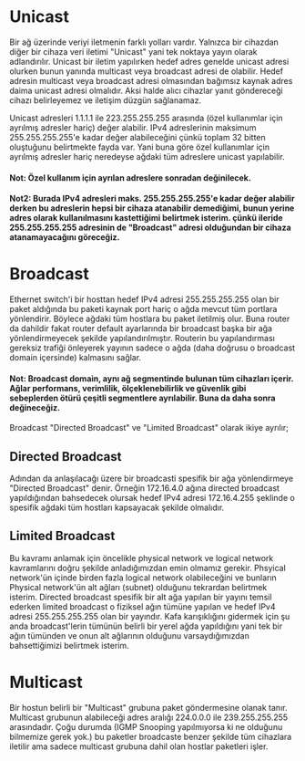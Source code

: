 # Unicast

Bir ağ üzerinde veriyi iletmenin farklı yolları vardır. Yalnızca bir cihazdan diğer bir cihaza veri iletimi "Unicast" yani tek noktaya yayın olarak adlandırılır. Unicast bir iletim yapılırken hedef adres genelde unicast adresi olurken bunun yanında multicast veya broadcast adresi de olabilir. Hedef adresin multicast veya broadcast adresi olmasından bağımsız kaynak adres daima unicast adresi olmalıdır. Aksi halde alıcı cihazlar yanıt göndereceği cihazı belirleyemez ve iletişim düzgün sağlanamaz.

Unicast adresleri 1.1.1.1 ile 223.255.255.255 arasında (özel kullanımlar için ayrılmış adresler hariç) değer alabilir. IPv4 adreslerinin maksimum 255.255.255.255'e kadar değer alabileceğini çünkü toplam 32 bitten oluştuğunu belirtmekte fayda var. Yani buna göre özel kullanımlar için ayrılmış adresler hariç neredeyse ağdaki tüm adreslere unicast yapılabilir.

#### Not: Özel kullanım için ayrılan adreslere sonradan değinilecek.

#### Not2: Burada IPv4 adresleri maks. 255.255.255.255'e kadar değer alabilir derken bu adreslerin hepsi bir cihaza atanabilir demediğimi, bunun yerine adres olarak kullanılmasını kastettiğimi belirtmek isterim. çünkü ileride 255.255.255.255 adresinin de "Broadcast" adresi olduğundan bir cihaza atanamayacağını göreceğiz.


# Broadcast

Ethernet switch'i bir hosttan hedef IPv4 adresi 255.255.255.255 olan bir paket aldığında bu paketi kaynak port hariç o ağda mevcut tüm portlara yönlendirir. Böylece ağdaki tüm hostlara bu paket iletilmiş olur. Buna router da dahildir fakat router default ayarlarında bir broadcast başka bir ağa yönlendirmeyecek şekilde yapılandırılmıştır. Routerin bu yapılandırması gereksiz trafiği önleyerek yayının sadece o ağda (daha doğrusu o broadcast domain içersinde) kalmasını sağlar.

#### Not: Broadcast domain, aynı ağ segmentinde bulunan tüm cihazları içerir. Ağlar performans, verimlilik, ölçeklenebilirlik ve güvenlik gibi sebeplerden ötürü çeşitli segmentlere ayrılabilir. Buna da daha sonra değineceğiz.

Broadcast "Directed Broadcast" ve "Limited Broadcast" olarak ikiye ayrılır;

## Directed Broadcast

Adından da anlaşılacağı üzere bir broadcasti spesifik bir ağa yönlendirmeye "Directed Broadcast" denir. Örneğin 172.16.4.0 ağına directed broadcast yapıldığından bahsedecek olursak hedef IPv4 adresi 172.16.4.255 şeklinde o spesifik ağdaki tüm hostları kapsayacak şekilde olmalıdır.

## Limited Broadcast

Bu kavramı anlamak için öncelikle physical network ve logical network kavramlarını doğru şekilde anladığımızdan emin olmamız gerekir. Phsyical network'ün içinde birden fazla logical network olabileceğini ve bunların Physical network'ün alt ağları (subnet) olduğunu tekrardan belirtmek isterim. Directed broadcast spesifik bir alt ağa yapılan bir yayını temsil ederken limited broadcast o fiziksel ağın tümüne yapılan ve hedef IPv4 adresi 255.255.255.255 olan bir yayındır. Kafa karışıklığını gidermek için şu anda broadcast'lerin tümünün belirli bir yerel ağda yapıldığını yani tek bir ağın tümünden ve onun alt ağlarının olduğunu varsaydığımızdan bahsettiğimizi belirtmek isterim.

# Multicast

Bir hostun belirli bir "Multicast" grubuna paket göndermesine olanak tanır. Multicast grubunun alabileceği adres aralığı 224.0.0.0 ile 239.255.255.255 arasındadır. Çoğu durumda (IGMP Snooping yapılmıyorsa ki ne olduğunu bilmemize gerek yok.) bu paketler broadcaste benzer şekilde tüm cihazlara iletilir ama sadece multicast grubuna dahil olan hostlar paketleri işler.





